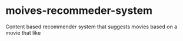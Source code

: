 # moives-recommeder-system
Content based recommender system that suggests movies based on a movie that like
